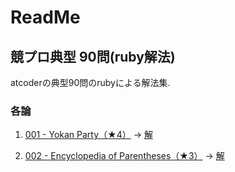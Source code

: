# ReadMe

## 競プロ典型 90問(ruby解法)

atcoderの典型90問のrubyによる解法集.

### 各論

1. [001 - Yokan Party（★4）](https://atcoder.jp/contests/typical90/tasks/typical90_a) -> [解](001Yokan_Party.rb)

2. [002 - Encyclopedia of Parentheses（★3）](https://atcoder.jp/contests/typical90/tasks/typical90_b) -> [解](002Encyclopedia_of_Parentheses.rb)
